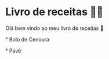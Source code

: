 # Livro de receitas :man_cook:

Olá bem vindo ao meu livro de receitas :wave:

° Bolo de Cenoura

° Pavê


